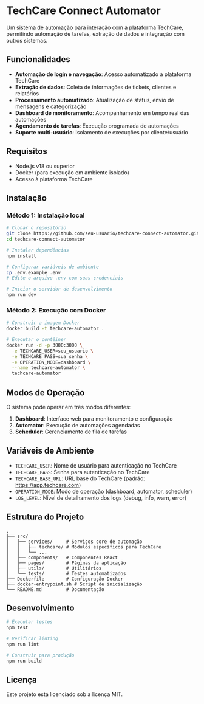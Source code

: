 
# TechCare Connect Automator

Um sistema de automação para interação com a plataforma TechCare, permitindo automação de tarefas, extração de dados e integração com outros sistemas.

## Funcionalidades

- **Automação de login e navegação**: Acesso automatizado à plataforma TechCare
- **Extração de dados**: Coleta de informações de tickets, clientes e relatórios
- **Processamento automatizado**: Atualização de status, envio de mensagens e categorização
- **Dashboard de monitoramento**: Acompanhamento em tempo real das automações
- **Agendamento de tarefas**: Execução programada de automações
- **Suporte multi-usuário**: Isolamento de execuções por cliente/usuário

## Requisitos

- Node.js v18 ou superior
- Docker (para execução em ambiente isolado)
- Acesso à plataforma TechCare

## Instalação

### Método 1: Instalação local

```bash
# Clonar o repositório
git clone https://github.com/seu-usuario/techcare-connect-automator.git
cd techcare-connect-automator

# Instalar dependências
npm install

# Configurar variáveis de ambiente
cp .env.example .env
# Edite o arquivo .env com suas credenciais

# Iniciar o servidor de desenvolvimento
npm run dev
```

### Método 2: Execução com Docker

```bash
# Construir a imagem Docker
docker build -t techcare-automator .

# Executar o contêiner
docker run -d -p 3000:3000 \
  -e TECHCARE_USER=seu_usuario \
  -e TECHCARE_PASS=sua_senha \
  -e OPERATION_MODE=dashboard \
  --name techcare-automator \
  techcare-automator
```

## Modos de Operação

O sistema pode operar em três modos diferentes:

1. **Dashboard**: Interface web para monitoramento e configuração
2. **Automator**: Execução de automações agendadas
3. **Scheduler**: Gerenciamento de fila de tarefas

## Variáveis de Ambiente

- `TECHCARE_USER`: Nome de usuário para autenticação no TechCare
- `TECHCARE_PASS`: Senha para autenticação no TechCare
- `TECHCARE_BASE_URL`: URL base do TechCare (padrão: https://app.techcare.com)
- `OPERATION_MODE`: Modo de operação (dashboard, automator, scheduler)
- `LOG_LEVEL`: Nível de detalhamento dos logs (debug, info, warn, error)

## Estrutura do Projeto

```
.
├── src/
│   ├── services/     # Serviços core de automação
│   │   ├── techcare/ # Módulos específicos para TechCare
│   │   └── ...
│   ├── components/   # Componentes React
│   ├── pages/        # Páginas da aplicação
│   ├── utils/        # Utilitários
│   └── tests/        # Testes automatizados
├── Dockerfile        # Configuração Docker
├── docker-entrypoint.sh # Script de inicialização
└── README.md         # Documentação
```

## Desenvolvimento

```bash
# Executar testes
npm test

# Verificar linting
npm run lint

# Construir para produção
npm run build
```

## Licença

Este projeto está licenciado sob a licença MIT.

